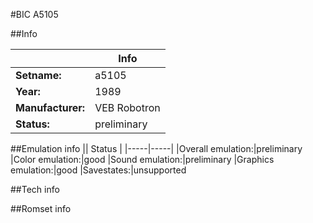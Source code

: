 #BIC A5105

##Info

||Info|
|-----|-----|
|**Setname:**|a5105
|**Year:**|1989
|**Manufacturer:**|VEB Robotron
|**Status:**|preliminary

##Emulation info
|| Status |
|-----|-----|
|Overall emulation:|preliminary
|Color emulation:|good
|Sound emulation:|preliminary
|Graphics emulation:|good
|Savestates:|unsupported

##Tech info

##Romset info

<!--- START OF EDITED COMMENT DO NOT TOUCH TEXT ABOVE-->
